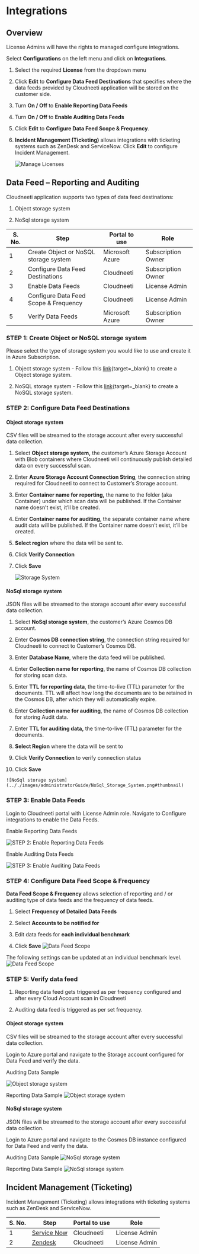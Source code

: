 Integrations
======================

## Overview

License Admins will have the rights to managed configure integrations.

Select **Configurations** on the left menu and click on **Integrations**.

1.  Select the required **License** from the dropdown menu

2.  Click **Edit** to **Configure Data Feed Destinations** that specifies where
    the data feeds provided by Cloudneeti application will be stored on the
    customer side.

3.  Turn **On / Off** to **Enable Reporting Data Feeds**

4.  Turn **On / Off** to **Enable Auditing Data Feeds**

5.  Click **Edit** to **Configure Data Feed Scope & Frequency**.

6.  **Incident Management (Ticketing)** allows integrations with ticketing
    systems such as ZenDesk and ServiceNow. Click **Edit** to configure Incident
    Management.

	![Manage Licenses](.././images/administratorGuide/Manage_Licenses.png#thumbnail)


## Data Feed – Reporting and Auditing
Cloudneeti application supports two types of data feed destinations:

1. Object storage system

2. NoSql storage system


| S. No. | Step                                   | Portal to use     | Role                    |
|--------|------------------------------------|-------------------|-------------------------|
| 1      | Create Object or NoSQL storage system    | Microsoft Azure   | Subscription Owner  |
| 2      | Configure Data Feed Destinations    | Cloudneeti   | Subscription Owner  |
| 3      | Enable Data Feeds | Cloudneeti   | License Admin      |
| 4      | Configure Data Feed Scope & Frequency        | Cloudneeti        | License Admin           |
| 5      | Verify Data Feeds        | Microsoft Azure        | Subscription Owner           |

### STEP 1: Create Object or NoSQL storage system

Please select the type of storage system you would like to use and create it in Azure Subscription.

1. Object storage system  - Follow this [link](https://docs.microsoft.com/en-us/azure/storage/common/storage-quickstart-create-account?tabs=azure-portal){target=_blank} to create a Object storage system.

2. NoSQL storage system - Follow this [link](https://docs.microsoft.com/en-us/azure/cosmos-db/how-to-manage-database-account#create-an-account){target=_blank} to create a NoSQL storage system.


### STEP 2: Configure Data Feed Destinations
#### Object storage system

CSV files will be streamed to the storage account after every successful data
collection.

1.  Select **Object storage system,** the customer’s Azure Storage Account with
    Blob containers where Cloudneeti will continuously publish detailed data on
    every successful scan.

2.  Enter **Azure Storage Account Connection String**, the connection string
    required for Cloudneeti to connect to Customer’s Storage account.

3.  Enter **Container name for reporting,** the name to the folder (aka
    Container) under which scan data will be published. If the Container name
    doesn’t exist, it’ll be created.

4.  Enter **Container name for auditing**, the separate container name where
    audit data will be published. If the Container name doesn’t exist, it’ll be
    created.

5.  **Select region** where the data will be sent to.

6.  Click **Verify Connection**

7.  Click **Save**

	![Storage System](.././images/administratorGuide/Storage_System.png#thumbnail)

#### NoSql storage system

JSON files will be streamed to the storage account after every successful data
collection.

1.  Select **NoSql storage system**, the customer’s Azure Cosmos DB account.

2.  Enter **Cosmos DB connection string**, the connection string required for
    Cloudneeti to connect to Customer’s Cosmos DB.

3.  Enter **Database Name**, where the data feed will be published.

4.  Enter **Collection name for reporting**, the name of Cosmos DB collection
    for storing scan data.

5.  Enter **TTL for reporting data**, the time-to-live (TTL) parameter for the
    documents. TTL will affect how long the documents are to be retained in the
    Cosmos DB, after which they will automatically expire.

6.  Enter **Collection name for auditing**, the name of Cosmos DB collection for
    storing Audit data.

7.  Enter **TTL for auditing data,** the time-to-live (TTL) parameter for the
    documents.

8.  **Select Region** where the data will be sent to

9.  Click **Verify Connection** to verify connection status

 10. Click **Save**

	![NoSql storage system](.././images/administratorGuide/NoSql_Storage_System.png#thumbnail)


### STEP 3: Enable Data Feeds

Login to Cloudneeti portal with License Admin role. Navigate to Configure
integrations to enable the Data Feeds.

Enable Reporting Data Feeds

![STEP 2: Enable Reporting Data Feeds](.././images/administratorGuide/Enable_Reporting_Data_feeds.png#thumbnail)

Enable Auditing Data Feeds

![STEP 3: Enable Auditing Data Feeds](.././images/administratorGuide/Enable_Auditing_Data_Feeds.png#thumbnail)


### STEP 4: Configure Data Feed Scope & Frequency

**Data Feed Scope & Frequency** allows selection of reporting and / or auditing
type of data feeds and the frequency of data feeds.

1. Select **Frequency of Detailed Data Feeds**

2. Select **Accounts to be notified for**

3. Edit data feeds for **each individual benchmark**

4. Click **Save**
	![Data Feed Scope](.././images/administratorGuide/Data_Feed_Scope.png#thumbnail)

The following settings can be updated at an individual benchmark level.
	![Data Feed Scope](.././images/administratorGuide/Benchmark_Level.png#thumbnail)


### STEP 5: Verify data feed 

1.  Reporting data feed gets triggered as per frequency configured and after
    every Cloud Account scan in Cloudneeti

2.  Auditing data feed is triggered as per set frequency.

#### Object storage system

CSV files will be streamed to the storage account after every successful data
collection.

Login to Azure portal and navigate to the Storage account configured for Data
Feed and verify the data.

Auditing Data Sample

![Object storage system](.././images/administratorGuide/Auditing_Data_Sample.png#thumbnail)

Reporting Data Sample
![Object storage system](.././images/administratorGuide/Reporting_Data_Sample.png#thumbnail)

#### NoSql storage system

JSON files will be streamed to the storage account after every successful data
collection.

Login to Azure portal and navigate to the Cosmos DB instance configured for Data
Feed and verify the data.

Auditing Data Sample
![NoSql storage system](.././images/administratorGuide/Auditing_Data_Sample_NoSql.png#thumbnail)

Reporting Data Sample
![NoSql storage system](.././images/administratorGuide/Reporting_Data_Sample_NoSql.png#thumbnail)


Incident Management (Ticketing)
-------------------------------
Incident Management (Ticketing) allows integrations with ticketing systems such
as ZenDesk and ServiceNow.


| S. No. | Step                                   | Portal to use     | Role                    |
|--------|------------------------------------|-------------------|-------------------------|
| 1      | [Service Now](../../administratorGuide/serviceNowIntegration/)     | Cloudneeti   | License Admin  |
| 2      | [Zendesk](../../administratorGuide/zendeskIntegration/)   | Cloudneeti   | License Admin  |

